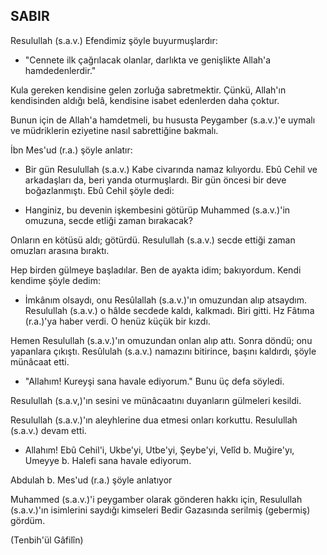 ## SABIR

Resulullah (s.a.v.) Efendimiz şöyle buyurmuşlardır:

- "Cennete ilk çağrılacak olanlar, darlıkta ve genişlikte Allah'a hamdedenlerdir."

Kula gereken kendisine gelen zorluğa sabretmektir. Çünkü, Allah'ın kendisinden aldığı belâ, kendisine isabet edenlerden daha çoktur.

Bunun için de Allah'a hamdetmeli, bu hususta Peygamber (s.a.v.)'e uymalı ve müdriklerin eziyetine nasıl sabrettiğine bakmalı.

İbn Mes'ud (r.a.) şöyle anlatır:

- Bir gün Resulullah (s.a.v.) Kabe civarında namaz kılıyordu. Ebû Cehil ve arkadaşları da, beri yanda oturmuşlardı. Bir gün öncesi bir deve boğazlanmıştı. Ebû Cehil şöyle dedi:

- Hanginiz, bu devenin işkembesini götürüp Muhammed (s.a.v.)'in omuzuna, secde etliği zaman bırakacak?

Onların en kötüsü aldı; götürdü. Resulullah (s.a.v.) secde ettiği zaman omuzları arasına bıraktı.

Hep birden gülmeye başladılar. Ben de ayakta idim; bakıyordum. Kendi kendime şöyle dedim:

- İmkânım olsaydı, onu Resûlallah (s.a.v.)'ın omuzundan alıp atsaydım. Resulullah (s.a.v.) o hâlde secdede kaldı, kalkmadı. Biri gitti. Hz Fâtıma (r.a.)'ya haber verdi. O henüz küçük bir kızdı.

Hemen Resulullah (s.a.v.)'ın omuzundan onlan alıp attı. Sonra döndü; onu yapanla­ra çıkıştı. Resûlulah (s.a.v.) namazını bitirince, başını kaldırdı, şöyle münâcaat etti.

- "Allahım! Kureyşi sana havale ediyorum." Bunu üç defa söyledi.

Resulullah (s.a.v,)'ın sesini ve münâcaatını duyanların gülmeleri kesildi.

Resulullah (s.a.v.)'ın aleyhlerine dua etmesi onları korkuttu. Resulullah (s.a.v.) devam etti.

- Allahım! Ebû Cehil'i, Ukbe'yi, Utbe'yi, Şeybe'yi, Velîd b. Muğire'yı, Umeyye b. Halefi sana havale ediyorum.

Abdulah b. Mes'ud (r.a.) şöyle anlatıyor

Muhammed (s.a.v.)'i peygamber olarak gönderen hakkı için, Resulullah (s.a.v.)'ın isimlerini saydığı kimseleri Bedir Gazasında serilmiş (gebermiş) gördüm.

(Tenbih'ül Gâfilîn)
